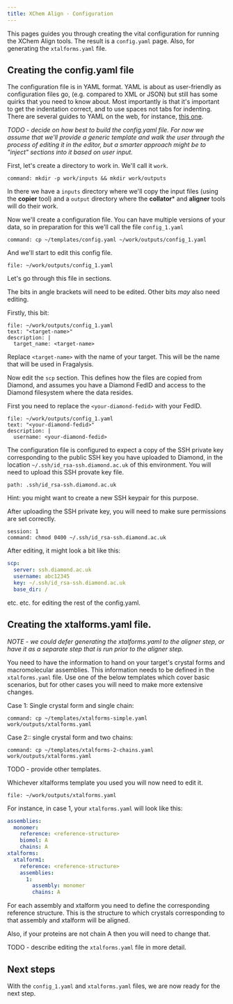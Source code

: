 ```yaml
---
title: XChem Align - Configuration
---
```


This pages guides you through creating the vital configuration for running the XChem Align tools.
The result is a `config.yaml` page. Also, for generating the `xtalforms.yaml` file.

## Creating the config.yaml file

The configuration file is in YAML format. YAML is about as user-friendly as configuration files go,
(e.g. compared to XML or JSON) but still has some quirks that you need to know about.
Most importantly is that it's important to get the indentation correct, and to use spaces not tabs for
indenting. There are several guides to YAML on the web, for instance,
[this one](https://www.tutorialspoint.com/yaml/yaml_basics.htm).

*TODO - decide on how best to build the config.yaml file. For now we assume that we'll provide a generic template and 
walk the user through the process of editing it in the editor, but a smarter approach might be to "inject" sections into
it based on user input.*

First, let's create a directory to work in. We'll call it `work`.

```terminal:execute
command: mkdir -p work/inputs && mkdir work/outputs
```

In there we have a `inputs` directory where we'll copy the input files (using the **copier** tool) and a `output`
directory where the **collator*** and **aligner** tools will do their work. 

Now we'll create a configuration file. You can have multiple versions of your data, so in preparation for this we'll 
call the file `config_1.yaml`

```terminal:execute
command: cp ~/templates/config.yaml ~/work/outputs/config_1.yaml
```

And we'll start to edit this config file.

```editor:open-file
file: ~/work/outputs/config_1.yaml
```

Let's go through this file in sections.

The bits in angle brackets will need to be edited. Other bits *may* also need editing.

Firstly, this bit:

```editor:select-matching-text
file: ~/work/outputs/config_1.yaml
text: "<target-name>"
description: |
  target_name: <target-name>
```

Replace `<target-name>` with the name of your target. This will be the name that will be used in Fragalysis.

Now edit the `scp` section. This defines how the files are copied from Diamond, and assumes you have a Diamond FedID and access to the Diamond filesystem where the data resides.

First you need to replace the `<your-diamond-fedid>` with your FedID.

```editor:select-matching-text
file: ~/work/outputs/config_1.yaml
text: "<your-diamond-fedid>"
description: |
  username: <your-diamond-fedid>
```

The configuration file is configured to expect a copy of the SSH private key corresponding to the public SSH key you have uploaded to Diamond, in the location `~/.ssh/id_rsa-ssh.diamond.ac.uk` of this environment. You will need to upload this SSH provate key file.

```files:upload-file
path: .ssh/id_rsa-ssh.diamond.ac.uk
```

Hint: you might want to create a new SSH keypair for this purpose.

After uploading the SSH private key, you will need to make sure permissions are set correctly.

```terminal:execute
session: 1
command: chmod 0400 ~/.ssh/id_rsa-ssh.diamond.ac.uk
```

After editing, it might look a bit like this:

```yaml
scp:
  server: ssh.diamond.ac.uk
  username: abc12345
  key: ~/.ssh/id_rsa-ssh.diamond.ac.uk
  base_dir: /
```

etc. etc. for editing the rest of the config.yaml.

## Creating the xtalforms.yaml file.

*NOTE - we could defer generating the xtalforms.yaml to the aligner step, or have it as a separate step that is run
prior to the aligner step.*

You need to have the information to hand on your target's crystal forms and macromolecular assemblies. This information
needs to be defined in the `xtalforms.yaml` file. Use one of the below templates which cover basic scenarios, but for
other cases you will need to make more extensive changes.

Case 1: Single crystal form and single chain:
```terminal:execute
command: cp ~/templates/xtalforms-simple.yaml work/outputs/xtalforms.yaml
```

Case 2:: single crystal form and two chains:
```terminal:execute
command: cp ~/templates/xtalforms-2-chains.yaml work/outputs/xtalforms.yaml
```

TODO - provide other templates.

Whichever xltalforms template you used you will now need to edit it.
```editor:open-file
file: ~/work/outputs/xtalforms.yaml
```

For instance, in case 1, your `xtalforms.yaml` will look like this:

```yaml
assemblies:
  monomer:
    reference: <reference-structure>
    biomol: A
    chains: A
xtalforms:
  xtalform1:
    reference: <reference-structure>
    assemblies:
      1:
        assembly: monomer
        chains: A
```

For each assembly and xtalform you need to define the corresponding reference structure. This is the structure to which
crystals corresponding to that assembly and xtalform will be aligned.

Also, if your proteins are not chain A then you will need to change that.

TODO - describe editing the `xtalforms.yaml` file in more detail.

## Next steps

With the `config_1.yaml` and `xtalforms.yaml` files, we are now ready for the next step.
